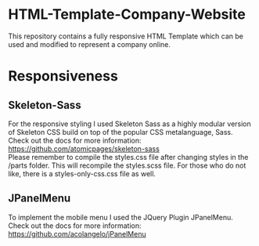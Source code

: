 # HTML-Template-Company-Website
This repository contains a fully responsive HTML Template which can be used and modified to represent a company online. 

# Responsiveness 

## Skeleton-Sass
For the responsive styling I used Skeleton Sass as a highly modular version of Skeleton CSS build on top of the popular CSS metalanguage, Sass.  
Check out the docs for more information: https://github.com/atomicpages/skeleton-sass  
Please remember to compile the styles.css file after changing styles in the /parts folder. This will recompile the styles.scss file. 
For those who do not like, there is a styles-only-css.css file as well. 

## JPanelMenu 
To implement the mobile menu I used the JQuery Plugin JPanelMenu.  
Check out the docs for more information: https://github.com/acolangelo/jPanelMenu
